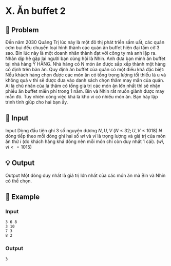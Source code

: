# X. Ăn buffet 2

## 📖 Problem

Đến năm 2030 Quảng Trị lúc này là một đô thị phát triển sầm uất, các quán cơm bụi đều chuyển loại hình thành các quán ăn buffet hiện đại tầm cỡ 3 sao.
Bin lúc này là một doanh nhân thành đạt với công ty mà anh lập ra. Nhân dịp hè gặp lại người bạn cùng hội là Nhin. Anh đưa bạn mình ăn buffet tại nhà hàng Ý HẰNG.
Nhà hàng có N món ăn được sắp xếp thành một hàng cố định trên bàn ăn. Quy định ăn buffet của quán có một điều khá đặc biệt: Nếu khách hàng chọn được các món ăn có tổng trọng lượng tối thiểu là u và không quá v thì sẽ được đưa vào danh sách chọn thăm may mắn của quán. Ai là chủ nhân của lá thăm có tổng giá trị các món ăn lớn nhất thì sẽ nhận phiếu ăn buffet miễn phí trong 1 năm.
Bin và Nhin rất muốn giành được may mắn đó. Tuy nhiên công việc khá là khó vì có nhiều món ăn. Bạn hãy lập trình tính giúp cho hai bạn ấy.


## 🧩 Input

Input
Dòng đầu tiên ghi
$3$
số nguyên dương
$N,U,V$
$(N≤ 32;U,V≤ 1018)$
$N$
dòng tiếp theo mỗi dòng ghi hai số
$wi$
và
$vi$
là trọng lượng và giá trị của món ăn thứ
$i$
(do khách hàng khá đông nên mỗi món chỉ còn duy nhất
$1$
cái).
$(wi,vi<  = 1015)$


## 💡 Output

Output
Một dòng duy nhất là giá trị lớn nhất của các món ăn mà Bin và Nhin có thể chọn.


## 🧠 Example

### Input

```text
3 6 8
3 10
7 3
8 2
```

### Output

```text
3
```


